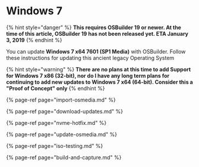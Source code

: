 # Windows 7

{% hint style="danger" %}
**This requires OSBuilder 19 or newer.  At the time of this article, OSBuilder 19 has not been released yet.  ETA January 3, 2019**
{% endhint %}

You can update **Windows 7 x64 7601 \(SP1 Media\)** with OSBuilder.  Follow these instructions for updating this ancient legacy Operating System

{% hint style="warning" %}
**There are no plans at this time to add Support for Windows 7 x86 \(32-bit\), nor do I have any long term plans for continuing to add new updates to Windows 7 x64 \(64-bit\).  Consider this a "Proof of Concept" only**
{% endhint %}

{% page-ref page="import-osmedia.md" %}

{% page-ref page="download-updates.md" %}

{% page-ref page="nvme-hotfix.md" %}

{% page-ref page="update-osmedia.md" %}

{% page-ref page="iso-testing.md" %}

{% page-ref page="build-and-capture.md" %}




